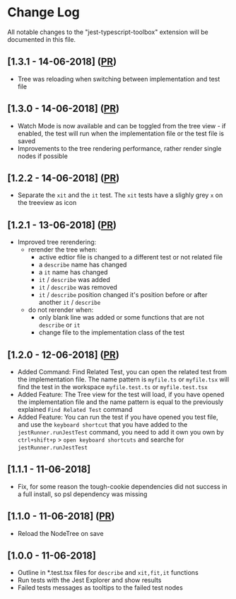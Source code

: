# Change Log

All notable changes to the "jest-typescript-toolbox" extension will be documented in this file.

## [1.3.1 - 14-06-2018] ([PR](https://github.com/Sly321/jest-typescript-toolbox/pull/7))

- Tree was reloading when switching between implementation and test file

## [1.3.0 - 14-06-2018] ([PR](https://github.com/Sly321/jest-typescript-toolbox/pull/6))

- Watch Mode is now available and can be toggled from the tree view - if enabled, the test will run when the implementation file or the test file is saved
- Improvements to the tree rendering performance, rather render single nodes if possible

## [1.2.2 - 14-06-2018] ([PR](https://github.com/Sly321/jest-typescript-toolbox/pull/5))

- Separate the `xit` and the `it` test. The `xit` tests have a slighly grey `x` on the treeview as icon

## [1.2.1 - 13-06-2018] ([PR](https://github.com/Sly321/jest-typescript-toolbox/pull/4))

- Improved tree rerendering:
  - rerender the tree when:
    - active edtior file is changed to a different test or not related file
    - a `describe` name has changed
    - a `it` name has changed
    - `it` / `describe` was added
    - `it` / `describe` was removed
    - `it` / `describe` position changed it's position before or after another `it` / `describe`
  - do not rerender when:
    - only blank line was added or some functions that are not `describe` or `it`
    - change file to the implementation class of the test

## [1.2.0 - 12-06-2018] ([PR](https://github.com/Sly321/jest-typescript-toolbox/pull/3))

- Added Command: Find Related Test, you can open the related test from the implementation file. The name pattern is `myfile.ts` or `myfile.tsx` will find the test in the workspace `myfile.test.ts` or `myfile.test.tsx`
- Added Feature: The Tree view for the test will load, if you have opened the implementation file and the name pattern is equal to the previously explained `Find Related Test` command
- Added Feature: You can run the test if you have opened you test file, and use the `keyboard shortcut` that you have added to the `jestRunner.runJestTest` command, you need to add it own you own by `ctrl+shift+p` > `open keyboard shortcuts` and searche for `jestRunner.runJestTest`

## [1.1.1 - 11-06-2018]

- Fix, for some reason the tough-cookie dependencies did not success in a full install, so psl dependency was missing

## [1.1.0 - 11-06-2018] ([PR](https://github.com/Sly321/jest-typescript-toolbox/pull/2))

- Reload the NodeTree on save

## [1.0.0 - 11-06-2018]

- Outline in *.test.tsx files for `describe` and `xit,fit,it` functions
- Run tests with the Jest Explorer and show results
- Failed tests messages as tooltips to the failed test nodes
